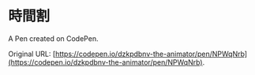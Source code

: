 # 時間割

A Pen created on CodePen.

Original URL: [https://codepen.io/dzkpdbnv-the-animator/pen/NPWqNrb](https://codepen.io/dzkpdbnv-the-animator/pen/NPWqNrb).

